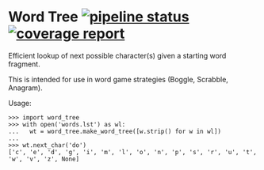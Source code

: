 # Word Tree [![pipeline status](https://gitlab.com/OldIronHorse/word_tree/badges/master/pipeline.svg)](https://gitlab.com/OldIronHorse/word_tree/-/commits/master) [![coverage report](https://gitlab.com/OldIronHorse/word_tree/badges/master/coverage.svg)](https://gitlab.com/OldIronHorse/word_tree/-/commits/master)


Efficient lookup of next possible character(s) given a starting word fragment.

This is intended for use in word game strategies (Boggle, Scrabble, Anagram).

Usage:

```
>>> import word_tree
>>> with open('words.lst') as wl:
...   wt = word_tree.make_word_tree([w.strip() for w in wl])
...
>>> wt.next_char('do')
['c', 'e', 'd', 'g', 'i', 'm', 'l', 'o', 'n', 'p', 's', 'r', 'u', 't', 'w', 'v', 'z', None]
```